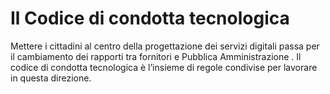 Il Codice di condotta tecnologica
=================================

Mettere i cittadini al centro della progettazione dei servizi digitali passa
per il cambiamento dei rapporti tra fornitori e Pubblica Amministrazione . Il
codice di condotta tecnologica è l’insieme di regole condivise per lavorare in
questa direzione.

